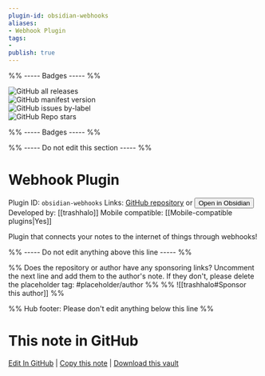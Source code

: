 ```yaml
---
plugin-id: obsidian-webhooks
aliases:
- Webhook Plugin
tags: 
- 
publish: true
---
```


%% ----- Badges ----- %%

![GitHub all releases](https://img.shields.io/github/downloads/trashhalo/obsidian-webhooks/total?color=573E7A&logo=github&style=for-the-badge)   
![GitHub manifest version](https://img.shields.io/github/manifest-json/v/trashhalo/obsidian-webhooks?color=573E7A&logo=github&style=for-the-badge)   
![GitHub issues by-label](https://img.shields.io/github/issues/trashhalo/obsidian-webhooks/help%20wanted?color=573E7A&logo=github&style=for-the-badge)   
![GitHub Repo stars](https://img.shields.io/github/stars/trashhalo/obsidian-webhooks?color=573E7A&logo=github&style=for-the-badge)

%% ----- Badges ----- %%

%% ----- Do not edit this section ----- %%

# Webhook Plugin

Plugin ID: `obsidian-webhooks`
Links: [GitHub repository](https://github.com/trashhalo/obsidian-webhooks) or [<button id=HH>Open in Obsidian</button>](obsidian://show-plugin?id=obsidian-webhooks)
Developed by: [[trashhalo]]
Mobile compatible: [[Mobile-compatible plugins|Yes]]

Plugin that connects your notes to the internet of things through webhooks!

%% ----- Do not edit anything above this line ----- %% 

%% Does the repository or author have any sponsoring links? Uncomment the next line and add them to the author's note. If they don't, please delete the placeholder tag: #placeholder/author %%
%% ![[trashhalo#Sponsor this author]] %%

%% Hub footer: Please don't edit anything below this line %%

# This note in GitHub

<span class="git-footer">[Edit In GitHub](https://github.dev/obsidian-community/obsidian-hub/blob/main/02%20-%20Community%20Expansions/02.05%20All%20Community%20Expansions/Plugins/obsidian-webhooks.md "git-hub-edit-note") | [Copy this note](https://raw.githubusercontent.com/obsidian-community/obsidian-hub/main/02%20-%20Community%20Expansions/02.05%20All%20Community%20Expansions/Plugins/obsidian-webhooks.md "git-hub-copy-note") | [Download this vault](https://github.com/obsidian-community/obsidian-hub/archive/refs/heads/main.zip "git-hub-download-vault") </span>
